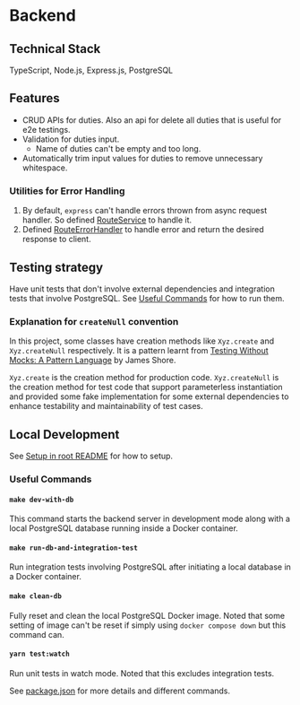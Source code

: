 # Backend

## Technical Stack

TypeScript, Node.js, Express.js, PostgreSQL

## Features

- CRUD APIs for duties. Also an api for delete all duties that is useful for e2e testings.
- Validation for duties input.
  - Name of duties can't be empty and too long.
- Automatically trim input values for duties to remove unnecessary whitespace.

### Utilities for Error Handling

1. By default, `express` can't handle errors thrown from async request handler. So defined [RouteService](./src/route/route.ts) to handle it.
2. Defined [RouteErrorHandler](./src/route/util.ts) to handle error and return the desired response to client.

## Testing strategy

Have unit tests that don't involve external dependencies and integration tests that involve PostgreSQL. See [Useful Commands](#useful-commands) for how to run them.

### Explanation for `createNull` convention

In this project, some classes have creation methods like `Xyz.create` and `Xyz.createNull` respectively. It is a pattern learnt from [Testing Without Mocks: A Pattern Language](https://www.jamesshore.com/v2/projects/nullables/testing-without-mocks) by James Shore.

`Xyz.create` is the creation method for production code. `Xyz.createNull` is the creation method for test code that support parameterless instantiation and provided some fake implementation for some external dependencies to enhance testability and maintainability of test cases.

## Local Development

See [Setup in root README](../README.md#setup) for how to setup.

### Useful Commands

#### `make dev-with-db`

This command starts the backend server in development mode along with a local PostgreSQL database running inside a Docker container.

#### `make run-db-and-integration-test`

Run integration tests involving PostgreSQL after initiating a local database in a Docker container.

#### `make clean-db`

Fully reset and clean the local PostgreSQL Docker image. Noted that some setting of image can't be reset if simply using `docker compose down` but this command can.

#### `yarn test:watch`

Run unit tests in watch mode. Noted that this excludes integration tests.

See [package.json](./package.json) for more details and different commands.
